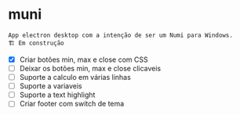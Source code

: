 # muni

    App electron desktop com a intenção de ser um Numi para Windows.
    🏗 Em construção

- [x] Criar botões min, max e close com CSS
- [ ] Deixar os botões min, max e close clicaveis
- [ ] Suporte a calculo em várias linhas
- [ ] Suporte a variaveis
- [ ] Suporte a text highlight 
- [ ] Criar footer com switch de tema

